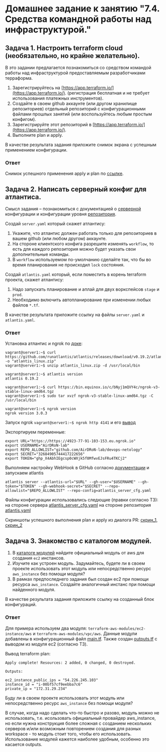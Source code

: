 # Домашнее задание к занятию "7.4. Средства командной работы над инфраструктурой."

## Задача 1. Настроить terraform cloud (необязательно, но крайне желательно).

В это задании предлагается познакомиться со средством командой работы над инфраструктурой предоставляемым
разработчиками терраформа. 

1. Зарегистрируйтесь на [https://app.terraform.io/](https://app.terraform.io/).
(регистрация бесплатная и не требует использования платежных инструментов).
2. Создайте в своем github аккаунте (или другом хранилище репозиториев) отдельный репозиторий с
 конфигурационными файлами прошлых занятий (или воспользуйтесь любым простым конфигом).
3. Зарегистрируйте этот репозиторий в [https://app.terraform.io/](https://app.terraform.io/).
4. Выполните plan и apply. 

В качестве результата задания приложите снимок экрана с успешным применением конфигурации.

### Ответ
Снимок успешного применения apply и plan по [ссылке](https://github.com/AirDRoN-lab/devops-netology/blob/main/homeworks/07-terraform-04-teamwork/Screen_TerraCloud_Success.JPG).

## Задача 2. Написать серверный конфиг для атлантиса. 

Смысл задания – познакомиться с документацией 
о [серверной](https://www.runatlantis.io/docs/server-side-repo-config.html) конфигурации и конфигурации уровня 
 [репозитория](https://www.runatlantis.io/docs/repo-level-atlantis-yaml.html).

Создай `server.yaml` который скажет атлантису:
1. Укажите, что атлантис должен работать только для репозиториев в вашем github (или любом другом) аккаунте.
2. На стороне клиентского конфига разрешите изменять `workflow`, то есть для каждого репозитория можно 
будет указать свои дополнительные команды. 
3. В `workflow` используемом по-умолчанию сделайте так, что бы во время планирования не происходил `lock` состояния.

Создай `atlantis.yaml` который, если поместить в корень terraform проекта, скажет атлантису:
1. Надо запускать планирование и аплай для двух воркспейсов `stage` и `prod`.
2. Необходимо включить автопланирование при изменении любых файлов `*.tf`.

В качестве результата приложите ссылку на файлы `server.yaml` и `atlantis.yaml`.
### Ответ

Установка атлантис и ngrok по [доке](https://www.runatlantis.io/guide/testing-locally.html#download-atlantis):
```
vagrant@server1:~$ curl https://github.com/runatlantis/atlantis/releases/download/v0.19.2/atlantis_linux_amd64.zip -o "atlantis_linux.zip"
vagrant@server1:~$ unzip atlantis_linux.zip -d /usr/local/bin

vagrant@server1:~$ atlantis version
atlantis 0.19.2

vagrant@server1:~$ curl https://bin.equinox.io/c/bNyj1mQVY4c/ngrok-v3-stable-linux-amd64.tgz
vagrant@server1:~$ sudo tar xvzf ngrok-v3-stable-linux-amd64.tgz -C /usr/local/bin

vagrant@server1:~$ ngrok version
ngrok version 3.0.3
```

Запуск ngrok ```vagrant@server1:~$ ngrok http 4141``` и его [вывод](https://github.com/AirDRoN-lab/devops-netology/blob/main/homeworks/07-terraform-04-teamwork/Screen_Atlantis_3_ngrok.JPG)

Экспортируем переменные:
```
export URL="https://https://4923-77-91-103-153.eu.ngrok.io"
export USERNAME="AirDRoN-lab"
export REPO_ALLOWLIST="github.com/AirDRoN-lab/devops-netology"
export SECRET="32684905744417222656"
export TOKEN="ghp_X4AbhIEgcsp0cWXjk5f0MfwvEJsFRu4TKCj2"
```

Выполняем настройку WebHook в GitHub согласно [документации](https://www.runatlantis.io/guide/testing-locally.html#download-atlantis) и запускаем atlantis
```
atlantis server --atlantis-url="$URL" --gh-user="$USERNAME" --gh-token="$TOKEN" --gh-webhook-secret="$SECRET" --repo-allowlist="$REPO_ALLOWLIST" --repo-config=atlantis_server_cfg.yaml
```

Файлы конфигурации использовались следющие (правки согласно ТЗ):
на стороне сервера [atlantis_server_cfg.yaml](https://github.com/AirDRoN-lab/devops-netology/blob/main/homeworks/07-terraform-04-teamwork/atlantis_server_cfg.yaml)
на стороне репозитория [atlantis.yaml](https://github.com/AirDRoN-lab/devops-netology/blob/main/homeworks/07-terraform-04-teamwork/atlantis.yaml)

Скриншоты успешного выполнения plan и apply из диалога PR:
[cкрин_1](https://github.com/AirDRoN-lab/devops-netology/blob/main/homeworks/07-terraform-04-teamwork/Screen_Atlantis_1.JPG), 
[cкрин_2](https://github.com/AirDRoN-lab/devops-netology/blob/main/homeworks/07-terraform-04-teamwork/Screen_Atlantis_2.JPG)

## Задача 3. Знакомство с каталогом модулей. 

1. В [каталоге модулей](https://registry.terraform.io/browse/modules) найдите официальный модуль от aws для создания
`ec2` инстансов. 
2. Изучите как устроен модуль. Задумайтесь, будете ли в своем проекте использовать этот модуль или непосредственно 
ресурс `aws_instance` без помощи модуля?
3. В рамках предпоследнего задания был создан ec2 при помощи ресурса `aws_instance`. 
Создайте аналогичный инстанс при помощи найденного модуля.   

В качестве результата задания приложите ссылку на созданный блок конфигураций. 
### Ответ

Для примера используем два модуля: `terraform-aws-modules/ec2-instance/aws` и `terraform-aws-modules/vpc/aws`.
Данные модули добавлены в конфигурационный файл [main.tf](https://github.com/AirDRoN-lab/devops-netology/blob/main/homeworks/07-terraform-04-teamwork/main.tf). Также создан [outputs.tf](https://github.com/AirDRoN-lab/devops-netology/blob/main/homeworks/07-terraform-04-teamwork/outputs.tf) с выводом из модуля ec2 (согласно ТЗ).

Вывод terraform plan:
```
Apply complete! Resources: 2 added, 0 changed, 0 destroyed.

Outputs:

ec2_instance_public_ips = "54.226.245.103"
instance_id = "i-00bf57cf9eebba7c6"
private_ip = "172.31.29.234"

```

Буду ли в своем проекте использовать этот модуль или непосредственно  ресурс `aws_instance` без помощи модуля? 

В случае, когда надо сделать что-то быстро и разово, модуль можно не использовать,  т.е. исользовать официальный провайдер aws_instance, но если нужна конструкция более сложная с созданием нескольких серверов и/или возможным повторением создания для разных workspace - то модуль стоит того, чтобы его использовать. Использование модулей кажется наиболее удобным, особенно это касается outputs.


